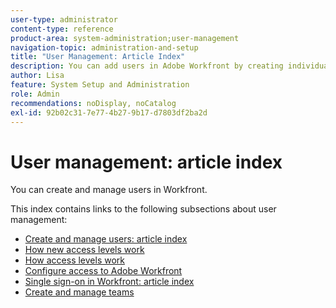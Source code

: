 ```yaml
---
user-type: administrator
content-type: reference
product-area: system-administration;user-management
navigation-topic: administration-and-setup
title: "User Management: Article Index"
description: You can add users in Adobe Workfront by creating individual users from scratch or by copy existing users.
author: Lisa
feature: System Setup and Administration
role: Admin
recommendations: noDisplay, noCatalog
exl-id: 92b02c31-7e77-4b27-9b17-d7803df2ba2d
---
```

# User management: article index

<!-- Audited: 12/2023 -->

You can create and manage users in Workfront. 

This index contains links to the following subsections about user management:

* [Create and manage users: article index](../../administration-and-setup/add-users/create-and-manage-users/create-and-manage-users.md) 
* [How new access levels work](/help/quicksilver/administration-and-setup/add-users/how-access-levels-work/access-levels-toc.md)
* [How access levels work](../../administration-and-setup/add-users/access-levels-and-object-permissions/access-levels.md) 
* [Configure access to Adobe Workfront](../../administration-and-setup/add-users/configure-and-grant-access/configure-access.md) 
* [Single sign-on in Workfront: article index](../../administration-and-setup/add-users/single-sign-on/single-sign-on.md)
* [Create and manage teams](../../administration-and-setup/add-users/create-and-manage-teams/create-and-manage-teams.md)
